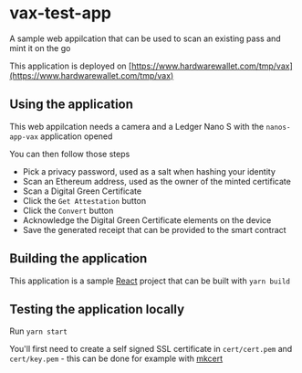 # vax-test-app


 A sample web appilcation that can be used to scan an existing pass and mint it on the go
 
 This application is deployed on [https://www.hardwarewallet.com/tmp/vax](https://www.hardwarewallet.com/tmp/vax)


## Using the application 

This web appilcation needs a camera and a Ledger Nano S with the ```nanos-app-vax``` application opened

You can then follow those steps 

* Pick a privacy password, used as a salt when hashing your identity
* Scan an Ethereum address, used as the owner of the minted certificate
* Scan a Digital Green Certificate
* Click the ```Get Attestation``` button
* Click the ```Convert``` button
* Acknowledge the Digital Green Certificate elements on the device
* Save the generated receipt that can be provided to the smart contract


## Building the application

This application is a sample [React](https://reactjs.org/) project that can be built with ```yarn build```

## Testing the application locally

Run ```yarn start```

You'll first need to create a self signed SSL certificate in ```cert/cert.pem``` and ```cert/key.pem``` - this can be done for example with [mkcert](https://github.com/FiloSottile/mkcert)

